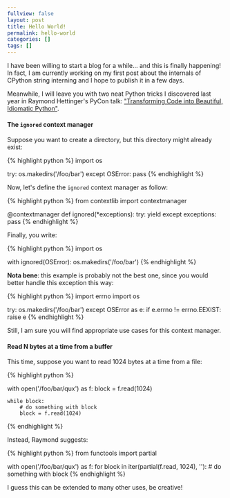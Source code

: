 ```yaml
---
fullview: false
layout: post
title: Hello World!
permalink: hello-world
categories: []
tags: []
---
```


I have been willing to start a blog for a while... and this is finally happening! In fact, I am currently working on my first post about the internals of CPython string interning and I hope to publish it in a few days.

Meanwhile, I will leave you with two neat Python tricks I discovered last year in Raymond Hettinger's PyCon talk: ["Transforming Code into Beautiful, Idiomatic Python"](https://www.youtube.com/watch?v=OSGv2VnC0go).

<!--more-->

#### The `ignored` context manager

Suppose you want to create a directory, but this directory might already exist:

{% highlight python %}
import os

try:
    os.makedirs('/foo/bar')
except OSError:
    pass
{% endhighlight %}

Now, let's define the `ignored` context manager as follow:

{% highlight python %}
from contextlib import contextmanager

@contextmanager
def ignored(*exceptions):
    try:
        yield
    except exceptions:
        pass
{% endhighlight %}

Finally, you write:

{% highlight python %}
import os

with ignored(OSError):
    os.makedirs('/foo/bar')
{% endhighlight %}

__Nota bene__: this example is probably not the best one, since you would better handle this exception this way:

{% highlight python %}
import errno
import os

try:
    os.makedirs('/foo/bar')
except OSError as e:
    if e.errno != errno.EEXIST:
        raise e
{% endhighlight %}

Still, I am sure you will find appropriate use cases for this context manager.

#### Read N bytes at a time from a buffer

This time, suppose you want to read 1024 bytes at a time from a file:

{% highlight python %}

with open('/foo/bar/qux') as f:
    block = f.read(1024)
    
    while block:
        # do something with block
        block = f.read(1024)
{% endhighlight %}

Instead, Raymond suggests:

{% highlight python %}
from functools import partial

with open('/foo/bar/qux') as f:
    for block in iter(partial(f.read, 1024), ''):
        # do something with block
{% endhighlight %}

I guess this can be extended to many other uses, be creative!
